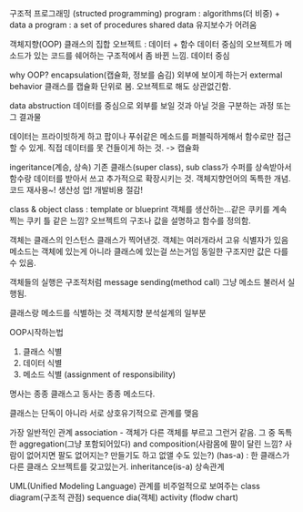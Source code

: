 구조적 프로그래밍 (structed programming)
program : algorithms(더 비중) + data
a program : a set of procedures
shared data
유지보수가 어려움

객체지향(OOP)
클래스의 집합
오브젝트 : 데이터 + 함수
데이터 중심의 오브젝트가 메소드가 있는 코드를 쉐어하는
구조적에서 좀 바뀐 느낌.
데이터 중심

why OOP?
encapsulation(캡슐화, 정보를 숨김)
외부에 보이게 하는거 extermal behavior
클래스를 캡슐화 단위로 봄. 오브젝트로 해도 상관없긴함.

data abstruction
데이터를 중심으로 외부를 보일 것과 아닐 것을 구분하는 과정 또는 그 결과물

데이터는 프라이빗하게 하고 팝이나 푸쉬같은 메소드를 퍼블릭하게해서 함수로만 접근할 수 있게. 직접 데이터를 못 건들이게 하는 것. -> 캡슐화

ingeritance(계승, 상속)
기존 클래스(super class), sub class가 수퍼를 상속받아서 함수랑 데이터를 받아서 쓰고 추가적으로 확장시키는 것.
객체지향언어의 독특한 개념. 코드 재사용~! 생산성 업! 개발비용 절감!

class & object
class : template or blueprint 객체를 생산하는...같은 쿠키를 계속 찍는 쿠키 틀 같은 느낌?
오브젝트의 구조나 값을 설명하고 함수를 정의함.

객체는 클래스의 인스턴스
클래스가 찍어낸것. 객체는 여러개라서 고유 식별자가 있음
메소드는 객체에 있는게 아니라 클래스에 있는걸 쓰는거임
동일한 구조지만 값은 다를 수 있음.

객체들의 실행은 구조적처럼 message sending(method call) 그냥 메소드 불러서 실행됨.

클래스랑 메소드를 식별하는 것
객체지향 분석설계의 일부분

OOP시작하는법

1. 클래스 식별
2. 데이터 식별
3. 메소드 식별 (assignment of responsibility)

명사는 종종 클래스고 동사는 종종 메소드다.

클래스는 단독이 아니라 서로 상호유기적으로 관계를 맺음

가장 일반적인 관계
association - 객체가 다른 객체를 부르고 그런거 같음.
그 중 독특한 aggregation(그냥 포함되어있다) and composition(사람몸에 팔이 달린 느낌? 사람이 없어지면 팔도 없어지는? 만들기도 하고 없앨 수도 있는?) (has-a) : 한 클래스가 다른 클래스 오브젝트를 갖고있는거.
inheritance(is-a) 상속관계

UML(Unified Modeling Language)
관계를 비주얼적으로 보여주는
class diagram(구조적 관점)
sequence dia(객체)
activity (flodw chart)
